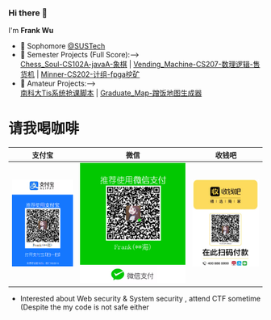 ### Hi there 👋

I'm **Frank Wu**  


- 🌱 Sophomore [@SUSTech](https://www.sustech.edu.cn/)  
- 🔭 Semester Projects (Full Score):-->  
[Chess_Soul-CS102A-javaA-象棋](https://github.com/GhostFrankWu/SUSTech_CS102A_Project_2019Froject_2019F) | [Vending_Machine-CS207-数理逻辑-售货机](https://github.com/GhostFrankWu/SUSTech_CS207_Final-Project_2020f) | [Minner-CS202-计组-fpga挖矿](https://github.com/GhostFrankWu/CS202_CPU_Project)    
- 🔭 Amateur Projects:-->  
[南科大Tis系统抢课脚本](https://github.com/GhostFrankWu/SUSTech_Tools/tree/main/tis%E9%80%89%E8%AF%BE%E8%84%9A%E6%9C%AC)  | [Graduate_Map-蹭饭地图生成器](https://www.bilibili.com/video/BV15h411d7Cf/)    

# 请我喝咖啡  
| 支付宝 | 微信 | 收钱吧 | 
| :----: | :--: | :----: |
| ![](https://github.com/GhostFrankWu/GhostFrankWu/blob/master/img/alipay.png) | ![](https://github.com/GhostFrankWu/GhostFrankWu/blob/master/img/wechat.png) | ![](https://github.com/GhostFrankWu/GhostFrankWu/blob/master/img/bar.png) |

- Interested about Web security & System security , attend CTF sometime (Despite the my code is not safe either  
<!-- - 📫 More about me: [Home_Page](http://106.52.237.196/)  
### 
<!-- [![Github stats](https://github-readme-stats.vercel.app/api?username=ghostfrankwu&hide_rank=true&show_icons=true&count_private=true)](https://github.com/anuraghazra/github-readme-stats) -->
